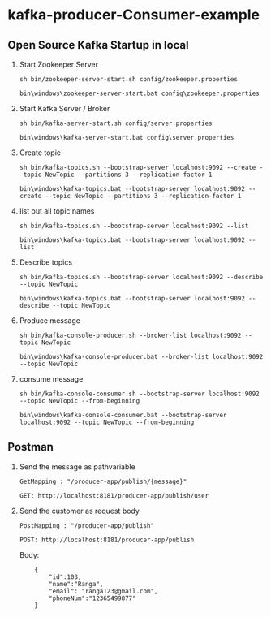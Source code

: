 # kafka-producer-Consumer-example

## Open Source Kafka Startup in local ##

1. Start Zookeeper Server

    ```sh bin/zookeeper-server-start.sh config/zookeeper.properties```

    ```bin\windows\zookeeper-server-start.bat config\zookeeper.properties```

2. Start Kafka Server / Broker

    ```sh bin/kafka-server-start.sh config/server.properties```

    ```bin\windows\kafka-server-start.bat config\server.properties```

3. Create topic

    ```sh bin/kafka-topics.sh --bootstrap-server localhost:9092 --create --topic NewTopic --partitions 3 --replication-factor 1```

    ```bin\windows\kafka-topics.bat --bootstrap-server localhost:9092 --create --topic NewTopic --partitions 3 --replication-factor 1```

4. list out all topic names

    ``` sh bin/kafka-topics.sh --bootstrap-server localhost:9092 --list ```

    ``` bin\windows\kafka-topics.bat --bootstrap-server localhost:9092 --list ```

5. Describe topics
  
    ``` sh bin/kafka-topics.sh --bootstrap-server localhost:9092 --describe --topic NewTopic ```

    ``` bin\windows\kafka-topics.bat --bootstrap-server localhost:9092 --describe --topic NewTopic ```

6. Produce message

    ```sh bin/kafka-console-producer.sh --broker-list localhost:9092 --topic NewTopic```

    ```bin\windows\kafka-console-producer.bat --broker-list localhost:9092 --topic NewTopic```

7. consume message

    ``` sh bin/kafka-console-consumer.sh --bootstrap-server localhost:9092 --topic NewTopic --from-beginning ```

    ``` bin\windows\kafka-console-consumer.bat --bootstrap-server localhost:9092 --topic NewTopic --from-beginning ```

## Postman ##

1. Send the message as pathvariable

    ```GetMapping : "/producer-app/publish/{message}"```
   
    ```GET: http://localhost:8181/producer-app/publish/user```

3. Send the customer as request body

    ```PostMapping : "/producer-app/publish"```
   
    ```POST: http://localhost:8181/producer-app/publish```
   
    Body:
   
    ```
        {
            "id":103,
            "name":"Ranga",
            "email": "ranga123@gmail.com",
            "phoneNum":"12365499877"
        }
    ```
